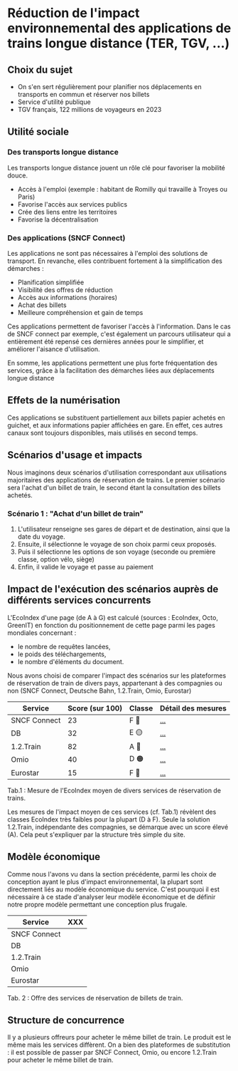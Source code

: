 # Réduction de l'impact environnemental des applications de trains longue distance (TER, TGV, ...)

## Choix du sujet
- On s'en sert régulièrement pour planifier nos déplacements en transports en commun et réserver nos billets
- Service d'utilité publique
- TGV français, 122 millions de voyageurs en 2023
  
## Utilité sociale
### Des transports longue distance
Les transports longue distance jouent un rôle clé pour favoriser la mobilité douce.
- Accès à l'emploi (exemple : habitant de Romilly qui travaille à Troyes ou Paris)
- Favorise l'accès aux services publics
- Crée des liens entre les territoires
- Favorise la décentralisation

### Des applications (SNCF Connect)
Les applications ne sont pas nécessaires à l'emploi des solutions de transport. En revanche, elles contribuent fortement à la simplification des démarches :
- Planification simplifiée
- Visibilité des offres de réduction
- Accès aux informations (horaires)
- Achat des billets
- Meilleure compréhension et gain de temps

Ces applications permettent de favoriser l'accès à l'information. Dans le cas de SNCF connect par exemple, c'est également un parcours utilisateur qui a entièrement été repensé ces dernières années pour le simplifier, et améliorer l'aisance d'utilisation.

En somme, les applications permettent une plus forte fréquentation des services, grâce à la facilitation des démarches liées aux déplacements longue distance

## Effets de la numérisation
Ces applications se substituent partiellement aux billets papier achetés en guichet, et aux informations papier affichées en gare. En effet, ces autres canaux sont toujours disponibles, mais utilisés en second temps.

## Scénarios d'usage et impacts
Nous imaginons deux scénarios d'utilisation correspondant aux utilisations majoritaires des applications de réservation de trains. Le premier scénario sera l'achat d'un billet de train, le second étant la consultation des billets achetés.


### Scénario 1 : "Achat d'un billet de train"
1. L'utilisateur renseigne ses gares de départ et de destination, ainsi que la date du voyage.
2. Ensuite, il sélectionne le voyage de son choix parmi ceux proposés.
3. Puis il sélectionne les options de son voyage (seconde ou première classe, option vélo, siège)
4. Enfin, il valide le voyage et passe au paiement


## Impact de l'exécution des scénarios auprès de différents services concurrents
L'EcoIndex d'une page (de A à G) est calculé (sources : EcoIndex, Octo, GreenIT) en fonction du positionnement de cette page parmi les pages mondiales concernant :
- le nombre de requêtes lancées,
- le poids des téléchargements,
- le nombre d'éléments du document.

Nous avons choisi de comparer l'impact des scénarios sur les plateformes de réservation de train de divers pays, appartenant à des compagnies ou non (SNCF Connect, Deutsche Bahn, 1.2.Train, Omio, Eurostar)

|Service|Score (sur 100)|Classe|Détail des mesures|
|---|---|---|---|
|SNCF Connect| 23  | F 🔴  | [...](https://github.com/UTT-GL03/EcoTrain/blob/main/benchmark/SNCF%20Connect/declaration-environnementale.md)  |
|DB| 32 | E 🟡 | [...](https://github.com/UTT-GL03/EcoTrain/blob/main/benchmark/Deutsche%20Bahn/declaration-environnementale.md)  | 
|1.2.Train|82|  A 🔵 | [...](https://github.com/UTT-GL03/EcoTrain/blob/main/benchmark/1.2.Train/declaration-environnementale.md)  | 
|Omio| 40  | D 🟠  | [...](https://github.com/UTT-GL03/EcoTrain/blob/main/benchmark/Omio/declaration-environnementale.md)  | 
|Eurostar| 15  | F 🔴 | [...](https://github.com/UTT-GL03/EcoTrain/blob/main/benchmark/Eurostar/declaration-environnementale.md)  | 

Tab.1 : Mesure de l'EcoIndex moyen de divers services de réservation de trains.

Les mesures de l'impact moyen de ces services (cf. Tab.1) révèlent des classes EcoIndex très faibles pour la plupart (D à F). Seule la solution 1.2.Train, indépendante des compagnies, se démarque avec un score élevé (A). Cela peut s'expliquer par la structure très simple du site.

## Modèle économique
Comme nous l'avons vu dans la section précédente, parmi les choix de conception ayant le plus d'impact environnemental, la plupart sont directement liés au modèle économique du service. C'est pourquoi il est nécessaire à ce stade d'analyser leur modèle économique et de définir notre propre modèle permettant une conception plus frugale.

|Service|XXX|
|---|---|
|SNCF Connect||
|DB||
|1.2.Train||
|Omio||
|Eurostar||

Tab. 2 : Offre des services de réservation de billets de train.

## Structure de concurrence
Il y a plusieurs offreurs pour acheter le même billet de train. Le produit est le même mais les services diffèrent. On a bien des plateformes de substitution : il est possible de passer par SNCF Connect, Omio, ou encore 1.2.Train pour acheter le même billet de train.


